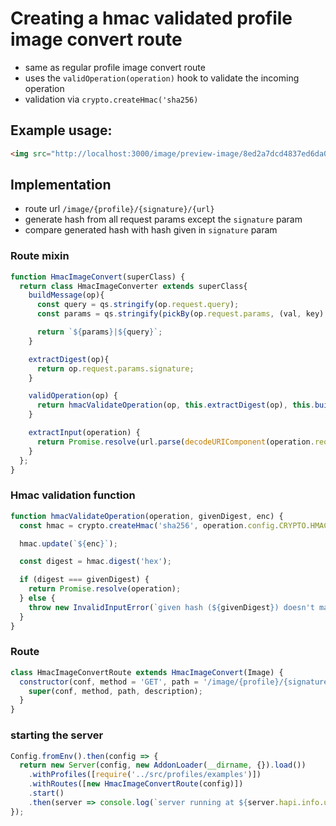 # Creating a hmac validated profile image convert route

- same as regular profile image convert route
- uses the `validOperation(operation)` hook to validate the incoming operation
- validation via `crypto.createHmac('sha256)`

## Example usage:

```html
<img src="http://localhost:3000/image/preview-image/8ed2a7dcd4837ed6da0fc4cb3f3f5c4acfe8465081cbd1580412638bb057ec4b/https%3A%2F%2Fwww.wikipedia.org%2Fportal%2Fwikipedia.org%2Fassets%2Fimg%2FWikipedia-logo-v2.png" alt="wikipedia logo">
```

## Implementation

- route url `/image/{profile}/{signature}/{url}`
- generate hash from all request params except the `signature` param
- compare generated hash with hash given in `signature` param

### Route mixin

```js
function HmacImageConvert(superClass) {
  return class HmacImageConverter extends superClass{
    buildMessage(op){
      const query = qs.stringify(op.request.query);
      const params = qs.stringify(pickBy(op.request.params, (val, key) => key !== 'signature'));

      return `${params}|${query}`;
    }

    extractDigest(op){
      return op.request.params.signature;
    }

    validOperation(op) {
      return hmacValidateOperation(op, this.extractDigest(op), this.buildMessage(op));
    }

    extractInput(operation) {
      return Promise.resolve(url.parse(decodeURIComponent(operation.request.params.url)));
    }
  };
}
```

### Hmac validation function

```js
function hmacValidateOperation(operation, givenDigest, enc) {
  const hmac = crypto.createHmac('sha256', operation.config.CRYPTO.HMAC_KEY);

  hmac.update(`${enc}`);

  const digest = hmac.digest('hex');

  if (digest === givenDigest) {
    return Promise.resolve(operation);
  } else {
    throw new InvalidInputError(`given hash (${givenDigest}) doesn't match expected hash (${digest})`);
  }
}
```

### Route

```js
class HmacImageConvertRoute extends HmacImageConvert(Image) {
  constructor(conf, method = 'GET', path = '/image/{profile}/{signature}/{url}', description = 'Profile image conversion with additional hmac check') {
    super(conf, method, path, description);
  }
}
```

### starting the server

```js
Config.fromEnv().then(config => {
  return new Server(config, new AddonLoader(__dirname, {}).load())
    .withProfiles([require('../src/profiles/examples')])
    .withRoutes([new HmacImageConvertRoute(config)])
    .start()
    .then(server => console.log(`server running at ${server.hapi.info.uri}`));
});
```

